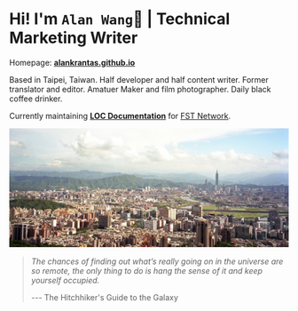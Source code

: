 # Hi! I'm `Alan Wang`👋 | Technical Marketing Writer

Homepage: [**alankrantas.github.io**](https://alankrantas.github.io/)

Based in Taipei, Taiwan. Half developer and half content writer. Former translator and editor. Amatuer Maker and film photographer. Daily black coffee drinker.

Currently maintaining [**LOC Documentation**](https://documentation.loc.fst.network/) for [FST Network](https://www.fst.network/).

![profile](profile.jpg)

> *The chances of finding out what’s really going on in the universe are so remote, the only thing to do is hang the sense of it and keep yourself occupied.*
> 
> --- The Hitchhiker's Guide to the Galaxy
